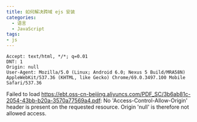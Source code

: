 ```yaml
---
title: 如何解决跨域 ejs 安装
categories:
  - 语言
  - JavaScript
tags:
- js
---
```


```text
Accept: text/html, */*; q=0.01
DNT: 1
Origin: null
User-Agent: Mozilla/5.0 (Linux; Android 6.0; Nexus 5 Build/MRA58N) AppleWebKit/537.36 (KHTML, like Gecko) Chrome/69.0.3497.100 Mobile Safari/537.36
```

Failed to load <https://ebt.oss-cn-beijing.aliyuncs.com/PDF_SC/3b6ab81c-2054-43bb-b20a-3570a77569a4.pdf>: No 'Access-Control-Allow-Origin' header is present on the requested resource. Origin 'null' is therefore not allowed access.
